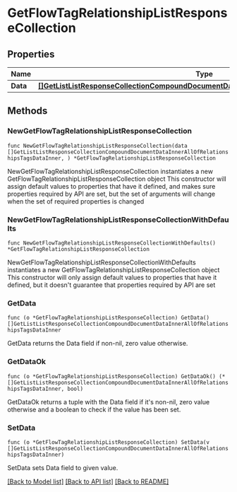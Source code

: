# GetFlowTagRelationshipListResponseCollection

## Properties

Name | Type | Description | Notes
------------ | ------------- | ------------- | -------------
**Data** | [**[]GetListListResponseCollectionCompoundDocumentDataInnerAllOfRelationshipsTagsDataInner**](GetListListResponseCollectionCompoundDocumentDataInnerAllOfRelationshipsTagsDataInner.md) |  | 

## Methods

### NewGetFlowTagRelationshipListResponseCollection

`func NewGetFlowTagRelationshipListResponseCollection(data []GetListListResponseCollectionCompoundDocumentDataInnerAllOfRelationshipsTagsDataInner, ) *GetFlowTagRelationshipListResponseCollection`

NewGetFlowTagRelationshipListResponseCollection instantiates a new GetFlowTagRelationshipListResponseCollection object
This constructor will assign default values to properties that have it defined,
and makes sure properties required by API are set, but the set of arguments
will change when the set of required properties is changed

### NewGetFlowTagRelationshipListResponseCollectionWithDefaults

`func NewGetFlowTagRelationshipListResponseCollectionWithDefaults() *GetFlowTagRelationshipListResponseCollection`

NewGetFlowTagRelationshipListResponseCollectionWithDefaults instantiates a new GetFlowTagRelationshipListResponseCollection object
This constructor will only assign default values to properties that have it defined,
but it doesn't guarantee that properties required by API are set

### GetData

`func (o *GetFlowTagRelationshipListResponseCollection) GetData() []GetListListResponseCollectionCompoundDocumentDataInnerAllOfRelationshipsTagsDataInner`

GetData returns the Data field if non-nil, zero value otherwise.

### GetDataOk

`func (o *GetFlowTagRelationshipListResponseCollection) GetDataOk() (*[]GetListListResponseCollectionCompoundDocumentDataInnerAllOfRelationshipsTagsDataInner, bool)`

GetDataOk returns a tuple with the Data field if it's non-nil, zero value otherwise
and a boolean to check if the value has been set.

### SetData

`func (o *GetFlowTagRelationshipListResponseCollection) SetData(v []GetListListResponseCollectionCompoundDocumentDataInnerAllOfRelationshipsTagsDataInner)`

SetData sets Data field to given value.



[[Back to Model list]](../README.md#documentation-for-models) [[Back to API list]](../README.md#documentation-for-api-endpoints) [[Back to README]](../README.md)


